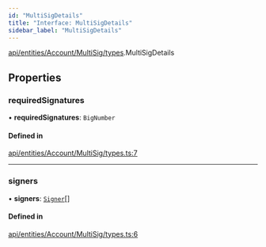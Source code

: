 ```yaml
---
id: "MultiSigDetails"
title: "Interface: MultiSigDetails"
sidebar_label: "MultiSigDetails"
---
```


[api/entities/Account/MultiSig/types](../../../../../../../modules/API/Entities/Account/MultiSig/Types/Types.md).MultiSigDetails

## Properties

### requiredSignatures

• **requiredSignatures**: `BigNumber`

#### Defined in

[api/entities/Account/MultiSig/types.ts:7](https://github.com/PolymeshAssociation/polymesh-sdk/blob/adcc38781/src/api/entities/Account/MultiSig/types.ts#L7)

___

### signers

• **signers**: [`Signer`](../../../../../../../modules/Types/Types.md#signer)[]

#### Defined in

[api/entities/Account/MultiSig/types.ts:6](https://github.com/PolymeshAssociation/polymesh-sdk/blob/adcc38781/src/api/entities/Account/MultiSig/types.ts#L6)
